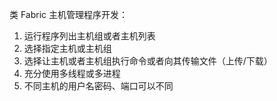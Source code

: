 类 Fabric 主机管理程序开发：
1. 运行程序列出主机组或者主机列表
2. 选择指定主机或主机组
3. 选择让主机或者主机组执行命令或者向其传输文件（上传/下载）
4. 充分使用多线程或多进程
5. 不同主机的用户名密码、端口可以不同





